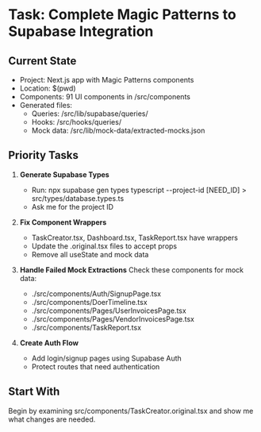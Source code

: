 # Task: Complete Magic Patterns to Supabase Integration

## Current State
- Project: Next.js app with Magic Patterns components
- Location: $(pwd)
- Components: 91 UI components in /src/components
- Generated files:
  - Queries: /src/lib/supabase/queries/
  - Hooks: /src/hooks/queries/
  - Mock data: /src/lib/mock-data/extracted-mocks.json

## Priority Tasks

1. **Generate Supabase Types**
   - Run: npx supabase gen types typescript --project-id [NEED_ID] > src/types/database.types.ts
   - Ask me for the project ID

2. **Fix Component Wrappers**
   - TaskCreator.tsx, Dashboard.tsx, TaskReport.tsx have wrappers
   - Update the .original.tsx files to accept props
   - Remove all useState and mock data

3. **Handle Failed Mock Extractions**
   Check these components for mock data:
   - ./src/components/Auth/SignupPage.tsx
   - ./src/components/DoerTimeline.tsx
   - ./src/components/Pages/UserInvoicesPage.tsx
   - ./src/components/Pages/VendorInvoicesPage.tsx
   - ./src/components/TaskReport.tsx

4. **Create Auth Flow**
   - Add login/signup pages using Supabase Auth
   - Protect routes that need authentication

## Start With
Begin by examining src/components/TaskCreator.original.tsx and show me what changes are needed.
